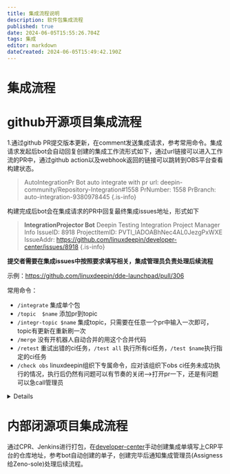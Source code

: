 ```yaml
---
title: 集成流程说明
description: 软件包集成流程
published: true
date: 2024-06-05T15:55:26.704Z
tags: 集成
editor: markdown
dateCreated: 2024-06-05T15:49:42.190Z
---
```


# 集成流程
# github开源项目集成流程

1.通过github PR提交版本更新，在comment发送集成请求，参考常用命令。集成请求发起后bot会自动回复创建的集成工作流形式如下，通过url链接可以进入工作流的PR中，通过github action以及webhook返回的链接可以跳转到OBS平台查看构建状态。
> AutoIntegrationPr Bot
> auto integrate with pr url: deepin-community/Repository-Integration#1558
> PrNumber: 1558
> PrBranch: auto-integration-9380978445
{.is-info}

构建完成后bot会在集成请求的PR中回复最终集成issues地址，形式如下
> **IntegrationProjector Bot**
> Deepin Testing Integration Project Manager Info
> IssueID: 8918
> ProjectItemID: PVTI_lADOABhNec4AL0JezgPxWXE
> IssueAddr: https://github.com/linuxdeepin/developer-center/issues/8918
{.is-info}

**提交者需要在集成issues中按照要求填写相关，集成管理员负责处理后续流程**

示例：https://github.com/linuxdeepin/dde-launchpad/pull/306

常用命令：
- `/integrate` 集成单个包
- `/topic  $name` 添加pr到topic
- `/integr-topic $name` 集成topic，只需要在任意一个pr中输入一次即可，topic有更新在重新刷一次
- `/merge` 没有开机器人自动合并的用这个合并代码
- `/retest` 重试出错的ci任务，`/test all` 执行所有ci任务，`/test $name`执行指定的ci任务
- `/check obs` linuxdeepin组织下专属命令，应对该组织下obs ci任务未成功执行的情况，执行后仍然有问题可以有节奏的关闭-->打开pr一下，还是有问题可以急call管理员


<details>

In response to [this](https://github.com/deepin-community/libcamera/pull/4#issuecomment-2150376675):

>/help


Instructions for interacting with me using PR comments are available [here](https://git.k8s.io/community/contributors/guide/pull-requests.md).  If you have questions or suggestions related to my behavior, please file an issue against the [kubernetes/test-infra](https://github.com/kubernetes/test-infra/issues/new?title=Prow%20issue:) repository.
</details>

# 内部闭源项目集成流程
通过CPR、Jenkins进行打包，在[developer-center](https://github.com/linuxdeepin/developer-center/issues/new/choose)手动创建集成单填写上CRP平台的仓库地址，参考bot自动创建的单子，创建完毕后通知集成管理员(Assigness给Zeno-sole)处理后续流程。




